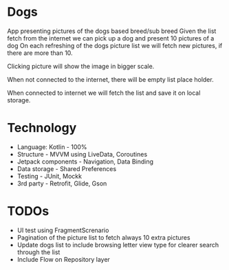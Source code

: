 # Dogs

App presenting pictures of the dogs based breed/sub breed
Given the list fetch from the internet we can pick up a dog and present 10 pictures of a dog
On each refreshing of the dogs picture list we will fetch new pictures, if there are more than 10.

Clicking picture will show the image in bigger scale.

When not connected to the internet, there will be empty list place holder.

When connected to internet we will fetch the list and save it on local storage.

# Technology

- Language: Kotlin - 100%
- Structure - MVVM using LiveData, Coroutines
- Jetpack components - Navigation, Data Binding
- Data storage - Shared Preferences
- Testing - JUnit, Mockk
- 3rd party - Retrofit, Glide, Gson

# TODOs

- UI test using FragmentScrenario
- Pagination of the picture list to fetch always 10 extra pictures
- Update dogs list to include browsing letter view type for clearer search through the list
- Include Flow on Repository layer
